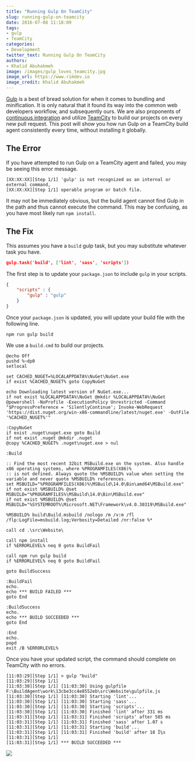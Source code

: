 ```yaml
---
title: "Running Gulp On TeamCity"
slug: running-gulp-on-teamcity
date: 2016-07-08 11:18:09
tags:
- gulp
- TeamCity
categories: 
- Development
twitter_text: Running Gulp On TeamCity
authors: 
- Khalid Abuhakmeh
image: /images/gulp_loves_teamcity.jpg
image_url: https://www.rimdev.io
image_credit: Khalid Abuhakmeh
---
```


[Gulp](http://gulpjs.com/) is a best of bread solution for when it comes to bundling and minification. It is only natural that it found its way into the common web developers workflow, and subsequently ours. We are also proponents of [continuous integration](https://en.wikipedia.org/wiki/Continuous_integration) and utilize [TeamCity](https://www.jetbrains.com/teamcity/) to build our projects on every new pull request. This post will show you how run Gulp on a TeamCity build agent consistently every time, without installing it globally.

## The Error

If you have attempted to run Gulp on a TeamCity agent and failed, you may be seeing this error message.

```
[XX:XX:XX][Step 1/1] 'gulp' is not recognized as an internal or external command,
[XX:XX:XX][Step 1/1] operable program or batch file.
```

It may not be immediately obvious, but the build agent cannot find Gulp in the path and thus cannot execute the command. This may be confusing, as you have most likely run `npm install`.

## The Fix

This assumes you have a `build` gulp task, but you may substitute whatever task you have.

```json
gulp.task('build', ['lint', 'sass', 'scripts'])
```

The first step is to update your `package.json` to include `gulp` in your scripts.

```json
{
    "scripts" : {
        "gulp" : "gulp"
    }
}
```

Once your `package.json` is updated, you will update your build file with the following line.

```
npm run gulp build
```

We use a `build.cmd` to build our projects.

```
@echo Off
pushd %~dp0
setlocal

set CACHED_NUGET=%LOCALAPPDATA%\NuGet\NuGet.exe
if exist %CACHED_NUGET% goto CopyNuGet

echo Downloading latest version of NuGet.exe...
if not exist %LOCALAPPDATA%\NuGet @mkdir %LOCALAPPDATA%\NuGet
@powershell -NoProfile -ExecutionPolicy Unrestricted -Command "$ProgressPreference = 'SilentlyContinue'; Invoke-WebRequest 'https://dist.nuget.org/win-x86-commandline/latest/nuget.exe' -OutFile '%CACHED_NUGET%'"

:CopyNuGet
if exist .nuget\nuget.exe goto Build
if not exist .nuget @mkdir .nuget
@copy %CACHED_NUGET% .nuget\nuget.exe > nul

:Build

:: Find the most recent 32bit MSBuild.exe on the system. Also handle x86 operating systems, where %PROGRAMFILES(X86)%
:: is not defined. Always quote the %MSBUILD% value when setting the variable and never quote %MSBUILD% references.
set MSBUILD="%PROGRAMFILES(X86)%\MSBuild\14.0\Bin\amd64\MSBuild.exe"
if not exist %MSBUILD% @set MSBUILD="%PROGRAMFILES%\MSBuild\14.0\Bin\MSBuild.exe"
if not exist %MSBUILD% @set MSBUILD="%SYSTEMROOT%\Microsoft.NET\Framework\v4.0.30319\MSBuild.exe"

%MSBUILD% build\Build.msbuild /nologo /m /v:m /fl /flp:LogFile=msbuild.log;Verbosity=Detailed /nr:false %*

call cd .\src\Website\

call npm install
if %ERRORLEVEL% neq 0 goto BuildFail

call npm run gulp build
if %ERRORLEVEL% neq 0 goto BuildFail

goto BuildSuccess

:BuildFail
echo.
echo *** BUILD FAILED ***
goto End

:BuildSuccess
echo.
echo *** BUILD SUCCEEDED ***
goto End

:End
echo.
popd
exit /B %ERRORLEVEL%
```

Once you have your updated script, the command should complete on TeamCity with no errors.

```
[11:03:29][Step 1/1] > gulp "build"
[11:03:29][Step 1/1] 
[11:03:30][Step 1/1] [11:03:30] Using gulpfile F:\BuildAgent\work\13cbe3cc4e8552eb\src\Website\gulpfile.js
[11:03:30][Step 1/1] [11:03:30] Starting 'lint'...
[11:03:30][Step 1/1] [11:03:30] Starting 'sass'...
[11:03:30][Step 1/1] [11:03:30] Starting 'scripts'...
[11:03:30][Step 1/1] [11:03:30] Finished 'lint' after 331 ms
[11:03:31][Step 1/1] [11:03:31] Finished 'scripts' after 585 ms
[11:03:31][Step 1/1] [11:03:31] Finished 'sass' after 1.07 s
[11:03:31][Step 1/1] [11:03:31] Starting 'build'...
[11:03:31][Step 1/1] [11:03:31] Finished 'build' after 18 Î¼s
[11:03:31][Step 1/1] 
[11:03:31][Step 1/1] *** BUILD SUCCEEDED ***
```

![](http://media2.giphy.com/media/2vA33ikUb0Qz6/giphy.gif)